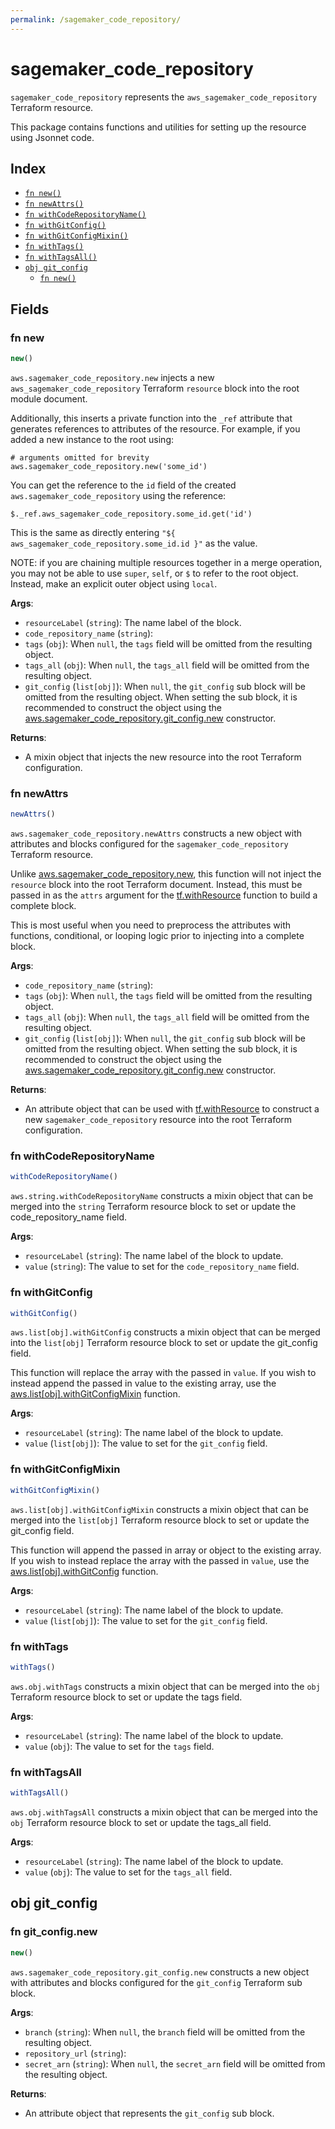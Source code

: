 ```yaml
---
permalink: /sagemaker_code_repository/
---
```


# sagemaker_code_repository

`sagemaker_code_repository` represents the `aws_sagemaker_code_repository` Terraform resource.



This package contains functions and utilities for setting up the resource using Jsonnet code.


## Index

* [`fn new()`](#fn-new)
* [`fn newAttrs()`](#fn-newattrs)
* [`fn withCodeRepositoryName()`](#fn-withcoderepositoryname)
* [`fn withGitConfig()`](#fn-withgitconfig)
* [`fn withGitConfigMixin()`](#fn-withgitconfigmixin)
* [`fn withTags()`](#fn-withtags)
* [`fn withTagsAll()`](#fn-withtagsall)
* [`obj git_config`](#obj-git_config)
  * [`fn new()`](#fn-git_confignew)

## Fields

### fn new

```ts
new()
```


`aws.sagemaker_code_repository.new` injects a new `aws_sagemaker_code_repository` Terraform `resource`
block into the root module document.

Additionally, this inserts a private function into the `_ref` attribute that generates references to attributes of the
resource. For example, if you added a new instance to the root using:

    # arguments omitted for brevity
    aws.sagemaker_code_repository.new('some_id')

You can get the reference to the `id` field of the created `aws.sagemaker_code_repository` using the reference:

    $._ref.aws_sagemaker_code_repository.some_id.get('id')

This is the same as directly entering `"${ aws_sagemaker_code_repository.some_id.id }"` as the value.

NOTE: if you are chaining multiple resources together in a merge operation, you may not be able to use `super`, `self`,
or `$` to refer to the root object. Instead, make an explicit outer object using `local`.

**Args**:
  - `resourceLabel` (`string`): The name label of the block.
  - `code_repository_name` (`string`): 
  - `tags` (`obj`):  When `null`, the `tags` field will be omitted from the resulting object.
  - `tags_all` (`obj`):  When `null`, the `tags_all` field will be omitted from the resulting object.
  - `git_config` (`list[obj]`):  When `null`, the `git_config` sub block will be omitted from the resulting object. When setting the sub block, it is recommended to construct the object using the [aws.sagemaker_code_repository.git_config.new](#fn-sagemaker_code_repositorygit_confignew) constructor.

**Returns**:
- A mixin object that injects the new resource into the root Terraform configuration.


### fn newAttrs

```ts
newAttrs()
```


`aws.sagemaker_code_repository.newAttrs` constructs a new object with attributes and blocks configured for the `sagemaker_code_repository`
Terraform resource.

Unlike [aws.sagemaker_code_repository.new](#fn-sagemaker_code_repositorynew), this function will not inject the `resource`
block into the root Terraform document. Instead, this must be passed in as the `attrs` argument for the
[tf.withResource](https://github.com/tf-libsonnet/core/tree/main/docs#fn-withresource) function to build a complete block.

This is most useful when you need to preprocess the attributes with functions, conditional, or looping logic prior to
injecting into a complete block.

**Args**:
  - `code_repository_name` (`string`): 
  - `tags` (`obj`):  When `null`, the `tags` field will be omitted from the resulting object.
  - `tags_all` (`obj`):  When `null`, the `tags_all` field will be omitted from the resulting object.
  - `git_config` (`list[obj]`):  When `null`, the `git_config` sub block will be omitted from the resulting object. When setting the sub block, it is recommended to construct the object using the [aws.sagemaker_code_repository.git_config.new](#fn-sagemaker_code_repositorygit_confignew) constructor.

**Returns**:
  - An attribute object that can be used with [tf.withResource](https://github.com/tf-libsonnet/core/tree/main/docs#fn-withresource) to construct a new `sagemaker_code_repository` resource into the root Terraform configuration.


### fn withCodeRepositoryName

```ts
withCodeRepositoryName()
```

`aws.string.withCodeRepositoryName` constructs a mixin object that can be merged into the `string`
Terraform resource block to set or update the code_repository_name field.



**Args**:
  - `resourceLabel` (`string`): The name label of the block to update.
  - `value` (`string`): The value to set for the `code_repository_name` field.


### fn withGitConfig

```ts
withGitConfig()
```

`aws.list[obj].withGitConfig` constructs a mixin object that can be merged into the `list[obj]`
Terraform resource block to set or update the git_config field.

This function will replace the array with the passed in `value`. If you wish to instead append the
passed in value to the existing array, use the [aws.list[obj].withGitConfigMixin](TODO) function.


**Args**:
  - `resourceLabel` (`string`): The name label of the block to update.
  - `value` (`list[obj]`): The value to set for the `git_config` field.


### fn withGitConfigMixin

```ts
withGitConfigMixin()
```

`aws.list[obj].withGitConfigMixin` constructs a mixin object that can be merged into the `list[obj]`
Terraform resource block to set or update the git_config field.

This function will append the passed in array or object to the existing array. If you wish
to instead replace the array with the passed in `value`, use the [aws.list[obj].withGitConfig](TODO)
function.


**Args**:
  - `resourceLabel` (`string`): The name label of the block to update.
  - `value` (`list[obj]`): The value to set for the `git_config` field.


### fn withTags

```ts
withTags()
```

`aws.obj.withTags` constructs a mixin object that can be merged into the `obj`
Terraform resource block to set or update the tags field.



**Args**:
  - `resourceLabel` (`string`): The name label of the block to update.
  - `value` (`obj`): The value to set for the `tags` field.


### fn withTagsAll

```ts
withTagsAll()
```

`aws.obj.withTagsAll` constructs a mixin object that can be merged into the `obj`
Terraform resource block to set or update the tags_all field.



**Args**:
  - `resourceLabel` (`string`): The name label of the block to update.
  - `value` (`obj`): The value to set for the `tags_all` field.


## obj git_config



### fn git_config.new

```ts
new()
```


`aws.sagemaker_code_repository.git_config.new` constructs a new object with attributes and blocks configured for the `git_config`
Terraform sub block.



**Args**:
  - `branch` (`string`):  When `null`, the `branch` field will be omitted from the resulting object.
  - `repository_url` (`string`): 
  - `secret_arn` (`string`):  When `null`, the `secret_arn` field will be omitted from the resulting object.

**Returns**:
  - An attribute object that represents the `git_config` sub block.
